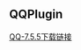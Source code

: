 ## QQPlugin

 [QQ-7.5.5下载链接](http://oh32pp4u5.bkt.clouddn.com/QQ-7.5.5%28%E8%B6%8A%E7%8B%B1%E5%BA%94%E7%94%A8%29.ipa)
